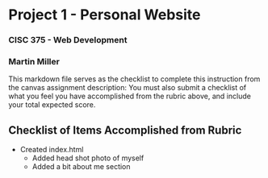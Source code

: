 # Project 1 - Personal Website
### CISC 375 - Web Development
### Martin Miller

This markdown file serves as the checklist to complete this instruction from the canvas assignment description: You must also submit a checklist of what you feel you have accomplished from the rubric above, and include your total expected score. 

## Checklist of Items Accomplished from Rubric
- Created index.html
    - Added head shot photo of myself
    - Added a bit about me section